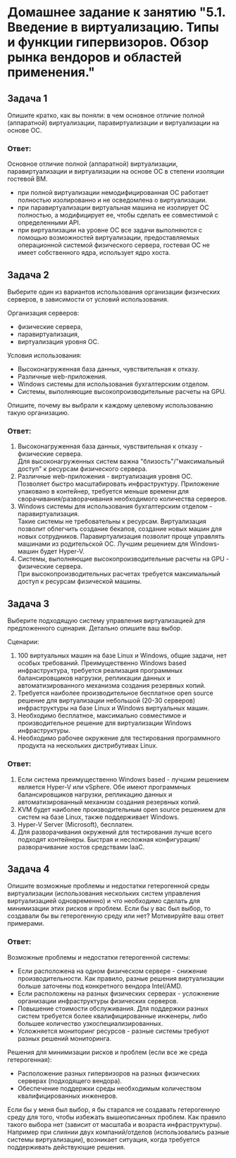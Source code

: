 # Домашнее задание к занятию "5.1. Введение в виртуализацию. Типы и функции гипервизоров. Обзор рынка вендоров и областей применения."

## Задача 1

Опишите кратко, как вы поняли: в чем основное отличие полной (аппаратной) виртуализации, паравиртуализации и виртуализации на основе ОС.

### Ответ:

Основное отличие полной (аппаратной) виртуализации, паравиртуализации и виртуализации на основе ОС в степени изоляции гостевой ВМ.
* при полной виртуализации немодифицированная ОС работает полностью изолированно и не осведомлена о виртуализации.
* при паравиртуализации виртуальная машина не изолирует ОС полностью, а модифицирует ее, чтобы сделать ее совместимой с определенными API.
* при виртуализации на уровне ОС все задачи выполняются с помощью возможностей виртуализации, предоставляемых операционной системой физического сервера, гостевая ОС не имеет собственного ядра, использует ядро хоста.

## Задача 2

Выберите один из вариантов использования организации физических серверов, в зависимости от условий использования.

Организация серверов:
- физические сервера,
- паравиртуализация,
- виртуализация уровня ОС.

Условия использования:
- Высоконагруженная база данных, чувствительная к отказу.
- Различные web-приложения.
- Windows системы для использования бухгалтерским отделом.
- Системы, выполняющие высокопроизводительные расчеты на GPU.

Опишите, почему вы выбрали к каждому целевому использованию такую организацию.

### Ответ:

1) Высоконагруженная база данных, чувствительная к отказу - физические сервера.  
Для высоконагруженных систем важна "близость"/"максимальный доступ" к ресурсам физического сервера.
2) Различные web-приложения - виртуализация уровня ОС.  
Позволяет быстро масштабировать инфраструктуру. Приложение упаковано в контейнер, требуется меньше времени для сворачивания/разворачивания необходимого количества серверов.
3) Windows системы для использования бухгалтерским отделом - паравиртуализация.  
Такие системы не требовательны к ресурсам. Виртуализация позволит облегчить создание бекапов, создание новых машин для новых сотрудников. Паравиртуализация позволит проще управлять машинами из родительской ОС. Лучшим решением для Windows-машин будет Hyper-V.
4) Системы, выполняющие высокопроизводительные расчеты на GPU - физические сервера.  
При высокопроизводительных расчетах требуется максимальный доступ к ресурсам физической машины.

## Задача 3

Выберите подходящую систему управления виртуализацией для предложенного сценария. Детально опишите ваш выбор.

Сценарии:

1. 100 виртуальных машин на базе Linux и Windows, общие задачи, нет особых требований. Преимущественно Windows based инфраструктура, требуется реализация программных балансировщиков нагрузки, репликации данных и автоматизированного механизма создания резервных копий.
2. Требуется наиболее производительное бесплатное open source решение для виртуализации небольшой (20-30 серверов) инфраструктуры на базе Linux и Windows виртуальных машин.
3. Необходимо бесплатное, максимально совместимое и производительное решение для виртуализации Windows инфраструктуры.
4. Необходимо рабочее окружение для тестирования программного продукта на нескольких дистрибутивах Linux.

### Ответ:

1) Если система преимущественно Windows based - лучшим решением является Hyper-V или vSphere. Обе имеют программных балансировщиков нагрузки, репликацию данных и автоматизированный механизм создания резервных копий.
2) KVM будет наиболее производительным open source решением для систем на базе Linux, также поддерживает Windows.
3) Hyper-V Server (Microsoft), бесплатен.
4) Для разворачивания окружений для тестирования лучше всего подходят контейнеры. Быстрая и несложная конфигурация/разворачивание хостов средствами IaaC.

## Задача 4

Опишите возможные проблемы и недостатки гетерогенной среды виртуализации (использования нескольких систем управления виртуализацией одновременно) и что необходимо сделать для минимизации этих рисков и проблем. Если бы у вас был выбор, то создавали бы вы гетерогенную среду или нет? Мотивируйте ваш ответ примерами.  

### Ответ:

Возможные проблемы и недостатки гетерогенной системы:
- Если расположена на одном физическом сервере - снижение производительности. Как правило, разные решения виртуализации больше заточены под конкретного вендора Intel/AMD.
- Если расположены на разных физических серверах - усложнение организации инфраструктуры физических серверов.
- Повышение стоимости обслуживания. Для поддержки разных систем требуется более квалифицированные инженеры, либо большее количество узкоспециализированных.
- Усложняется мониторинг ресурсов - разные системы требуют разных решений мониторинга.

Решения для минимизации рисков и проблем (если все же среда гетерогенная):
- Расположение разных гипервизоров на разных физических серверах (подходящего вендора).
- Обеспечение поддержки среды необходимым количеством квалифицированных инженеров.

Если бы у меня был выбор, я бы старался не создавать гетерогенную среду для того, чтобы избежать вышеописанных проблем. Как правило такого выбора нет (зависит от масштаба и возраста инфраструктуры).
Например при слиянии двух компаний/отделов (использовались разные системы виртуализации), возникает ситуация, когда требуется поддерживать действующие решения.